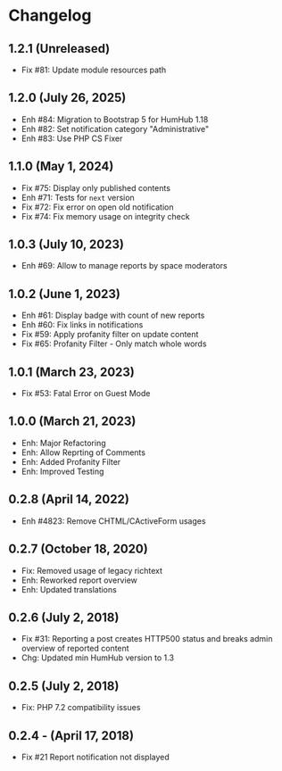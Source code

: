 Changelog
=========

1.2.1 (Unreleased)
----------------------
- Fix #81: Update module resources path

1.2.0 (July 26, 2025)
---------------------
- Enh #84: Migration to Bootstrap 5 for HumHub 1.18
- Enh #82: Set notification category "Administrative"
- Enh #83: Use PHP CS Fixer

1.1.0 (May 1, 2024)
----------------------
- Fix #75: Display only published contents
- Enh #71: Tests for `next` version
- Fix #72: Fix error on open old notification
- Fix #74: Fix memory usage on integrity check

1.0.3 (July 10, 2023)
---------------------
- Enh #69: Allow to manage reports by space moderators

1.0.2 (June 1, 2023)
--------------------
- Enh #61: Display badge with count of new reports
- Enh #60: Fix links in notifications
- Fix #59: Apply profanity filter on update content
- Fix #65: Profanity Filter - Only match whole words

1.0.1 (March 23, 2023)
----------------------
- Fix #53: Fatal Error on Guest Mode 

1.0.0 (March 21, 2023)
----------------------
- Enh: Major Refactoring
- Enh: Allow Reprting of Comments
- Enh: Added Profanity Filter
- Enh: Improved Testing

0.2.8 (April 14, 2022)
----------------------
- Enh #4823: Remove CHTML/CActiveForm usages

0.2.7  (October 18, 2020)
-----------------------
- Fix: Removed usage of legacy richtext
- Enh: Reworked report overview
- Enh: Updated translations

0.2.6  (July 2, 2018)
-----------------------
- Fix #31: Reporting a post creates HTTP500 status and breaks admin overview of reported content
- Chg: Updated min HumHub version to 1.3

0.2.5  (July 2, 2018)
-----------------------
- Fix: PHP 7.2 compatibility issues


0.2.4 -  (April 17, 2018)
----------------------
- Fix #21 Report notification not displayed
